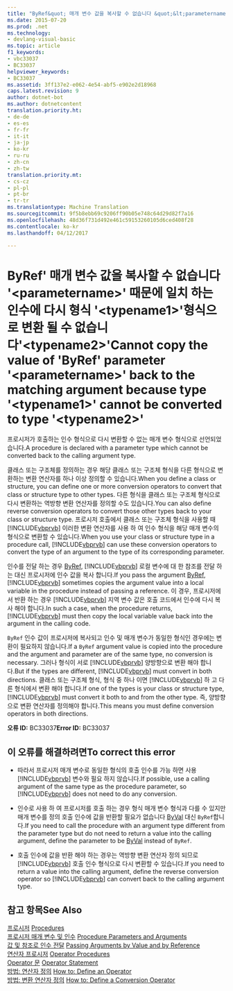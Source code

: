 ```yaml
---
title: "ByRef&quot; 매개 변수 값을 복사할 수 없습니다 &quot;&lt;parametername&gt;&quot; 때문에 일치 하는 인수에 다시 형식 &quot;&lt;typename1&gt;&quot;형식으로 변환 될 수 없습니다&quot;&lt;typename2&gt;&quot; | Microsoft 문서"
ms.date: 2015-07-20
ms.prod: .net
ms.technology:
- devlang-visual-basic
ms.topic: article
f1_keywords:
- vbc33037
- BC33037
helpviewer_keywords:
- BC33037
ms.assetid: 3ff137e2-e062-4e54-abf5-e902e2d18968
caps.latest.revision: 9
author: dotnet-bot
ms.author: dotnetcontent
translation.priority.ht:
- de-de
- es-es
- fr-fr
- it-it
- ja-jp
- ko-kr
- ru-ru
- zh-cn
- zh-tw
translation.priority.mt:
- cs-cz
- pl-pl
- pt-br
- tr-tr
ms.translationtype: Machine Translation
ms.sourcegitcommit: 9f5b8ebb69c9206ff90b05e748c64d29d82f7a16
ms.openlocfilehash: 48d36f731d492e461c59153260105d6ced408f28
ms.contentlocale: ko-kr
ms.lasthandoff: 04/12/2017

---
```

# <a name="cannot-copy-the-value-of-39byref39-parameter-39ltparameternamegt39-back-to-the-matching-argument-because-type-39lttypename1gt39-cannot-be-converted-to-type-39lttypename2gt39"></a><span data-ttu-id="8b0e3-102">ByRef' 매개 변수 값을 복사할 수 없습니다 '&lt;parametername&gt;' 때문에 일치 하는 인수에 다시 형식 '&lt;typename1&gt;'형식으로 변환 될 수 없습니다'&lt;typename2&gt;'</span><span class="sxs-lookup"><span data-stu-id="8b0e3-102">Cannot copy the value of &#39;ByRef&#39; parameter &#39;&lt;parametername&gt;&#39; back to the matching argument because type &#39;&lt;typename1&gt;&#39; cannot be converted to type &#39;&lt;typename2&gt;&#39;</span></span>
<span data-ttu-id="8b0e3-103">프로시저가 호출하는 인수 형식으로 다시 변환할 수 없는 매개 변수 형식으로 선언되었습니다.</span><span class="sxs-lookup"><span data-stu-id="8b0e3-103">A procedure is declared with a parameter type which cannot be converted back to the calling argument type.</span></span>  
  
 <span data-ttu-id="8b0e3-104">클래스 또는 구조체를 정의하는 경우 해당 클래스 또는 구조체 형식을 다른 형식으로 변환하는 변환 연산자를 하나 이상 정의할 수 있습니다.</span><span class="sxs-lookup"><span data-stu-id="8b0e3-104">When you define a class or structure, you can define one or more conversion operators to convert that class or structure type to other types.</span></span> <span data-ttu-id="8b0e3-105">다른 형식을 클래스 또는 구조체 형식으로 다시 변환하는 역방향 변환 연산자를 정의할 수도 있습니다.</span><span class="sxs-lookup"><span data-stu-id="8b0e3-105">You can also define reverse conversion operators to convert those other types back to your class or structure type.</span></span> <span data-ttu-id="8b0e3-106">프로시저 호출에서 클래스 또는 구조체 형식을 사용할 때 [!INCLUDE[vbprvb](../../csharp/programming-guide/concepts/linq/includes/vbprvb_md.md)] 이러한 변환 연산자를 사용 하 여 인수 형식을 해당 매개 변수의 형식으로 변환할 수 있습니다.</span><span class="sxs-lookup"><span data-stu-id="8b0e3-106">When you use your class or structure type in a procedure call, [!INCLUDE[vbprvb](../../csharp/programming-guide/concepts/linq/includes/vbprvb_md.md)] can use these conversion operators to convert the type of an argument to the type of its corresponding parameter.</span></span>  
  
 <span data-ttu-id="8b0e3-107">인수를 전달 하는 경우 [ByRef](../../visual-basic/language-reference/modifiers/byref.md), [!INCLUDE[vbprvb](../../csharp/programming-guide/concepts/linq/includes/vbprvb_md.md)] 로컬 변수에 대 한 참조를 전달 하는 대신 프로시저에 인수 값을 복사 합니다.</span><span class="sxs-lookup"><span data-stu-id="8b0e3-107">If you pass the argument [ByRef](../../visual-basic/language-reference/modifiers/byref.md), [!INCLUDE[vbprvb](../../csharp/programming-guide/concepts/linq/includes/vbprvb_md.md)] sometimes copies the argument value into a local variable in the procedure instead of passing a reference.</span></span> <span data-ttu-id="8b0e3-108">이 경우, 프로시저에서 반환 하는 경우 [!INCLUDE[vbprvb](../../csharp/programming-guide/concepts/linq/includes/vbprvb_md.md)] 지역 변수 값은 호출 코드에서 인수에 다시 복사 해야 합니다.</span><span class="sxs-lookup"><span data-stu-id="8b0e3-108">In such a case, when the procedure returns, [!INCLUDE[vbprvb](../../csharp/programming-guide/concepts/linq/includes/vbprvb_md.md)] must then copy the local variable value back into the argument in the calling code.</span></span>  
  
 <span data-ttu-id="8b0e3-109">`ByRef` 인수 값이 프로시저에 복사되고 인수 및 매개 변수가 동일한 형식인 경우에는 변환이 필요하지 않습니다.</span><span class="sxs-lookup"><span data-stu-id="8b0e3-109">If a `ByRef` argument value is copied into the procedure and the argument and parameter are of the same type, no conversion is necessary.</span></span> <span data-ttu-id="8b0e3-110">그러나 형식이 서로 [!INCLUDE[vbprvb](../../csharp/programming-guide/concepts/linq/includes/vbprvb_md.md)] 양방향으로 변환 해야 합니다.</span><span class="sxs-lookup"><span data-stu-id="8b0e3-110">But if the types are different, [!INCLUDE[vbprvb](../../csharp/programming-guide/concepts/linq/includes/vbprvb_md.md)] must convert in both directions.</span></span> <span data-ttu-id="8b0e3-111">클래스 또는 구조체 형식, 형식 중 하나 이면 [!INCLUDE[vbprvb](../../csharp/programming-guide/concepts/linq/includes/vbprvb_md.md)] 하 고 다른 형식에서 변환 해야 합니다.</span><span class="sxs-lookup"><span data-stu-id="8b0e3-111">If one of the types is your class or structure type, [!INCLUDE[vbprvb](../../csharp/programming-guide/concepts/linq/includes/vbprvb_md.md)] must convert it both to and from the other type.</span></span> <span data-ttu-id="8b0e3-112">즉, 양방향으로 변환 연산자를 정의해야 합니다.</span><span class="sxs-lookup"><span data-stu-id="8b0e3-112">This means you must define conversion operators in both directions.</span></span>  
  
 <span data-ttu-id="8b0e3-113">**오류 ID:** BC33037</span><span class="sxs-lookup"><span data-stu-id="8b0e3-113">**Error ID:** BC33037</span></span>  
  
## <a name="to-correct-this-error"></a><span data-ttu-id="8b0e3-114">이 오류를 해결하려면</span><span class="sxs-lookup"><span data-stu-id="8b0e3-114">To correct this error</span></span>  
  
-   <span data-ttu-id="8b0e3-115">따라서 프로시저 매개 변수로 동일한 형식의 호출 인수를 가능 하면 사용 [!INCLUDE[vbprvb](../../csharp/programming-guide/concepts/linq/includes/vbprvb_md.md)] 변수와 필요 하지 않습니다.</span><span class="sxs-lookup"><span data-stu-id="8b0e3-115">If possible, use a calling argument of the same type as the procedure parameter, so [!INCLUDE[vbprvb](../../csharp/programming-guide/concepts/linq/includes/vbprvb_md.md)] does not need to do any conversion.</span></span>  
  
-   <span data-ttu-id="8b0e3-116">인수로 사용 하 여 프로시저를 호출 하는 경우 형식 매개 변수 형식과 다를 수 있지만 매개 변수를 정의 호출 인수에 값을 반환할 필요가 없습니다 [ByVal](../../visual-basic/language-reference/modifiers/byval.md) 대신 `ByRef`합니다.</span><span class="sxs-lookup"><span data-stu-id="8b0e3-116">If you need to call the procedure with an argument type different from the parameter type but do not need to return a value into the calling argument, define the parameter to be [ByVal](../../visual-basic/language-reference/modifiers/byval.md) instead of `ByRef`.</span></span>  
  
-   <span data-ttu-id="8b0e3-117">호출 인수에 값을 반환 해야 하는 경우는 역방향 변환 연산자 정의 되므로 [!INCLUDE[vbprvb](../../csharp/programming-guide/concepts/linq/includes/vbprvb_md.md)] 호출 인수 형식으로 다시 변환할 수 있습니다.</span><span class="sxs-lookup"><span data-stu-id="8b0e3-117">If you need to return a value into the calling argument, define the reverse conversion operator so [!INCLUDE[vbprvb](../../csharp/programming-guide/concepts/linq/includes/vbprvb_md.md)] can convert back to the calling argument type.</span></span>  
  
## <a name="see-also"></a><span data-ttu-id="8b0e3-118">참고 항목</span><span class="sxs-lookup"><span data-stu-id="8b0e3-118">See Also</span></span>  
 <span data-ttu-id="8b0e3-119">[프로시저](../../visual-basic/programming-guide/language-features/procedures/index.md) </span><span class="sxs-lookup"><span data-stu-id="8b0e3-119">[Procedures](../../visual-basic/programming-guide/language-features/procedures/index.md) </span></span>  
<span data-ttu-id="8b0e3-120"> [프로시저 매개 변수 및 인수](../../visual-basic/programming-guide/language-features/procedures/procedure-parameters-and-arguments.md) </span><span class="sxs-lookup"><span data-stu-id="8b0e3-120"> [Procedure Parameters and Arguments](../../visual-basic/programming-guide/language-features/procedures/procedure-parameters-and-arguments.md) </span></span>  
<span data-ttu-id="8b0e3-121"> [값 및 참조로 인수 전달](../../visual-basic/programming-guide/language-features/procedures/passing-arguments-by-value-and-by-reference.md) </span><span class="sxs-lookup"><span data-stu-id="8b0e3-121"> [Passing Arguments by Value and by Reference](../../visual-basic/programming-guide/language-features/procedures/passing-arguments-by-value-and-by-reference.md) </span></span>  
<span data-ttu-id="8b0e3-122"> [연산자 프로시저](../../visual-basic/programming-guide/language-features/procedures/operator-procedures.md) </span><span class="sxs-lookup"><span data-stu-id="8b0e3-122"> [Operator Procedures](../../visual-basic/programming-guide/language-features/procedures/operator-procedures.md) </span></span>  
<span data-ttu-id="8b0e3-123"> [Operator 문](../../visual-basic/language-reference/statements/operator-statement.md) </span><span class="sxs-lookup"><span data-stu-id="8b0e3-123"> [Operator Statement](../../visual-basic/language-reference/statements/operator-statement.md) </span></span>  
<span data-ttu-id="8b0e3-124"> [방법: 연산자 정의](../../visual-basic/programming-guide/language-features/procedures/how-to-define-an-operator.md) </span><span class="sxs-lookup"><span data-stu-id="8b0e3-124"> [How to: Define an Operator](../../visual-basic/programming-guide/language-features/procedures/how-to-define-an-operator.md) </span></span>  
<span data-ttu-id="8b0e3-125"> [방법: 변환 연산자 정의](../../visual-basic/programming-guide/language-features/procedures/how-to-define-a-conversion-operator.md)</span><span class="sxs-lookup"><span data-stu-id="8b0e3-125"> [How to: Define a Conversion Operator](../../visual-basic/programming-guide/language-features/procedures/how-to-define-a-conversion-operator.md)</span></span>
